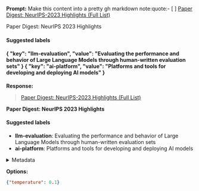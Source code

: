 **Prompt:**
Make this content into a pretty gh markdown note:quote:- [ ] [Paper Digest: NeurIPS-2023 Highlights (Full List)](https://www.paperdigest.org/data/neurips-2023-full.html)

Paper Digest: NeurIPS 2023 Highlights

#### Suggested labels
#### {   "key": "llm-evaluation",   "value": "Evaluating the performance and behavior of Large Language Models through human-written evaluation sets" } {   "key": "ai-platform",   "value": "Platforms and tools for developing and deploying AI models" }

**Response:**
> [Paper Digest: NeurIPS-2023 Highlights (Full List)](https://www.paperdigest.org/data/neurips-2023-full.html)

**Paper Digest: NeurIPS 2023 Highlights**

#### Suggested labels
- **llm-evaluation**: Evaluating the performance and behavior of Large Language Models through human-written evaluation sets
- **ai-platform**: Platforms and tools for developing and deploying AI models

<details><summary>Metadata</summary>

- Duration: 1669 ms
- Datetime: 2024-01-12T21:29:50.732237
- Model: gpt-3.5-turbo-0613

</details>

**Options:**
```json
{"temperature": 0.1}
```

